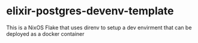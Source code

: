 # elixir-postgres-devenv-template
This is a NixOS Flake that uses direnv to setup a dev envirment that can be deployed as a docker container
